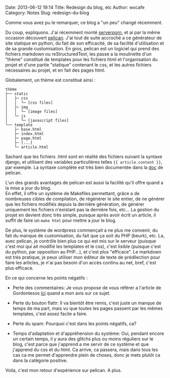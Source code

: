 Date: 2013-06-12 19:14
Title: Redesign du blog, etc
Author: wxcafe
Category: Notes
Slug: redesign-du-blog

Comme vous avez pu le remarquer, ce blog a "un peu" changé récemment.

Du coup, expliquons. J'ai récemment monté [serverporn][], et ai par la même
occasion découvert [pelican][]. J'ai tout de suite accroché a ce générateur de
site statique en python, du fait de son efficacité, de sa facilité d'utilisation
et de sa grande customisation. En gros, pelican est un logiciel qui prend des
fichiers markdown ou reStructuredText, les passe a la moulinette d'un "thème"
constitué de templates pour les fichiers html et l'organisation du projet et
d'une partie "statique" contenant le css, et les autres fichiers nécessaires au
projet, et en fait des pages html.  

Globalement, un thème est constitué ainsi :

	thème
	├── static
	│	├─ css
	│	│  └─ [css files]
	│	├─ img
	│	│  └─ [image files]
	│	└─ js
	│	   └─ [javascript files]
	└── template
		├─ base.html
		├─ index.html
		├─ page.html
		├─ [...]
		└─ article.html

Sachant que les fichiers .html sont en réalité des fichiers suivant la syntaxe 
django, et utilisent des variables particulières telles `{{ article.content }}`,
par exemple. La syntaxe complète est très bien documentée dans la [doc][] de
pelican.

L'un des grands avantages de pelican est aussi la facilité qu'il offre quand a
la mise a jour du blog.  
En effet, il offre un système de Makefiles permettant, grâce a de nombreuses
cibles de compilation, de régénérer le site entier, de ne générer que les
fichiers modifiés depuis la dernière génération, de générer uniquement les
fichiers n'existant pas la dernière fois, etc...
La gestion du projet en devient donc très simple, puisque après avoir écrit un
article, il suffit de faire un `make html` pour mettre a jour le blog.

De plus, le système de wordpress commençait a ne plus me convenir, du fait du
manque de customisation, du fait que ça soit du PHP (beurk), etc. La, avec
pelican, je contrôle bien plus ce qui est mis sur le serveur (puisque c'est moi
qui ait modifié les templates et le css), c'est lisible (puisque c'est du
python, par opposition au PHP...), et c'est plus "efficace". Le markdown est
très pratique, je peux utiliser mon éditeur de texte de prédilection pour faire
les articles, je n'ai pas besoin d'un accès continu au net, bref, c'est plus
efficace.

En ce qui concerne les points négatifs : 

- Perte des commentaires: 
	Je vous propose de vous référer a l'article de Gordontesos [ici][] quand a 
	mon avis sur ce sujet.
 
- Perte du bouton flattr:
	Il va bientôt être remis, c'est juste un manque de temps de ma part, mais vu
	que toutes les pages passent par les mêmes templates, c'est assez facile a
	faire.

- Perte du spam:
	Pourquoi c'est dans les points négatifs, ca?

- Temps d'adaptation et d'appréhension du système:
	Oui, pendant encore un certain temps, il y aura des glitchs plus ou moins
	réguliers sur le blog, c'est parce que j'apprend a me servir de ce système
	et que j'apprend du css et du html. Ca arrive, ca passera, mais dans tous
	les cas ca me permet d'apprendre plein de choses, donc je mets plutôt ca
	dans la catëgorie positive.

Voila, c'est mon retour d'expérience sur pelican. A plus. 

[serverporn]: http://serverporn.fr
[pelican]: http://getpelican.com
[doc]: http://docs.getpelican.com/en/3.2/themes.html#templates-and-variables
[ici]: http://gordon.re/hacktivisme/la-necessite-des-commentaires.html
